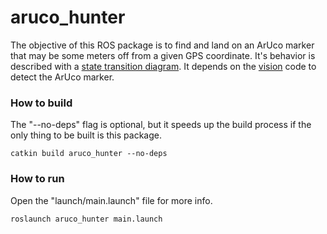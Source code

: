 # aruco_hunter
The objective of this ROS package is to find and land on an ArUco marker that may be some meters off from a given GPS coordinate. It's behavior is described with a [state transition diagram](/flight/aruco_hunter/transition_diagrams/mission00.png). It depends on the [vision](/vision) code to detect the ArUco marker.


### How to build
The "--no-deps" flag is optional, but it speeds up the build process if the only thing to be built is this package.

```
catkin build aruco_hunter --no-deps
```

### How to run
Open the "launch/main.launch" file for more info.

```
roslaunch aruco_hunter main.launch
```
